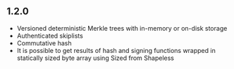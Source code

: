

**1.2.0**
---------

* Versioned deterministic Merkle trees with in-memory or on-disk storage
* Authenticated skiplists
* Commutative hash
* It is possible to get results of hash and signing functions wrapped in statically sized byte array using Sized from Shapeless

